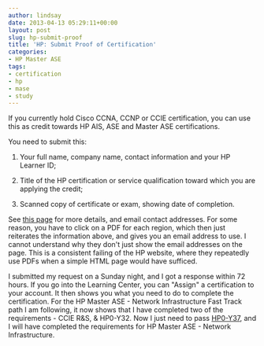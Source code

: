 ```yaml
---
author: lindsay
date: 2013-04-13 05:29:11+00:00
layout: post
slug: hp-submit-proof
title: 'HP: Submit Proof of Certification'
categories:
- HP Master ASE
tags:
- certification
- hp
- mase
- study
---
```


If you currently hold Cisco CCNA, CCNP or CCIE certification, you can use this as credit towards HP AIS, ASE and Master ASE certifications.

You need to submit this:




	
  1. Your full name, company name, contact information and your HP Learner ID;

	
  2. Title of the HP certification or service qualification toward which you are applying the credit;

	
  3. Scanned copy of certificate or exam, showing date of completion.


See [this page](http://www.hp.com/certification/third_party_achievements.html) for more details, and email contact addresses. For some reason, you have to click on a PDF for each region, which then just reiterates the information above, and gives you an email address to use. I cannot understand why they don't just show the email addresses on the page. This is a consistent failing of the HP website, where they repeatedly use PDFs when a simple HTML page would have sufficed.

I submitted my request on a Sunday night, and I got a response within 72 hours. If you go into the Learning Center, you can "Assign" a certification to your account. It then shows you what you need to do to complete the certification. For the HP Master ASE - Network Infrastructure Fast Track path I am following, it now shows that I have completed two of the requirements - CCIE R&S, & HP0-Y32. Now I just need to pass [HP0-Y37](http://www.certificationexplorer.com/Documents/HP0-Y37.pdf), and I will have completed the requirements for HP Master ASE - Network Infrastructure.

